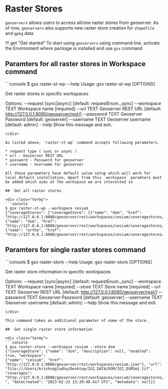 # Raster Stores 

`geoserverx` allows users to access all/one raster stores from geoserver. As of now, `geoserverx` also supports new raster store creation for `shapefile` and `gpkg` data

!!! get "Get started"
    To start using `geoserverx` using command line, activate the Environment where package is installed and use `gsx` command


## Paramters for all raster stores in Workspace command

<div class="termy">
```console
$ gsx raster-st-wp --help
Usage: gsx raster-st-wp [OPTIONS]

  Get raster stores in specific workspaces

Options:
  --request [sync|async]  [default: requestEnum._sync]
  --workspace TEXT        Workspace name  [required]
  --url TEXT              Geoserver REST URL  [default:
                          http://127.0.0.1:8080/geoserver/rest/]
  --password TEXT         Geoserver Password  [default: geoserver]
  --username TEXT         Geoserver username  [default: admin]
  --help                  Show this message and exit.
```
</div>

As listed above, `raster-st-wp` command accepts following parameters. 

* request type ( sync or async )
* url - Geoserver REST URL
* password - Password for geoserver
* username - Username for geoserver

All these parameters have default value setup which will work for local default installation. Apart from this `workspace` paramters must be added which aims at the workspace we are interested in

##  Get all raster stores

<div class="termy">
```console
$ gsx raster-st-wp --workspace cesium
{"coverageStores": {"coverageStore": [{"name": "dem", "href": 
"http://127.0.0.1:8080/geoserver/rest/workspaces/cesium/coveragestores/dem.json"}, 
{"name": "dsm", "href": 
"http://127.0.0.1:8080/geoserver/rest/workspaces/cesium/coveragestores/dsm.json"}, 
{"name": "ortho", "href": 
"http://127.0.0.1:8080/geoserver/rest/workspaces/cesium/coveragestores/ortho.json"}]}}
```
</div>

## Paramters for single raster stores command

<div class="termy">
```console
$ gsx raster-store --help
Usage: gsx raster-store [OPTIONS]

  Get raster store information in specific workspaces

Options:
  --request [sync|async]  [default: requestEnum._sync]
  --workspace TEXT        Workspace name  [required]
  --store TEXT            Store name  [required]
  --url TEXT              Geoserver REST URL  [default:
                          http://127.0.0.1:8080/geoserver/rest/]
  --password TEXT         Geoserver Password  [default: geoserver]
  --username TEXT         Geoserver username  [default: admin]
  --help                  Show this message and exit.

```
</div>

This command takes an additional parameter of name of the store.

##  Get single raster store information

<div class="termy">
```console
$ gsx raster-store --workspace cesium --store dsm
{"coverageStore": {"name": "dsm", "description": null, "enabled": true, "workspace": 
{"name": "cesium", "href": 
"http://127.0.0.1:8080/geoserver/rest/workspaces/cesium.json"}, "url": 
"file:///Users/krishnaglodha/Desktop/IGI_DATA/DSM/IGI_DSM1m1.tif", "coverages": 
"http://127.0.0.1:8080/geoserver/rest/workspaces/cesium/coveragestores/dsm/coverages.json
", "dateCreated": "2023-02-23 13:39:48.417 UTC", "metadata": null}}

```
</div>
